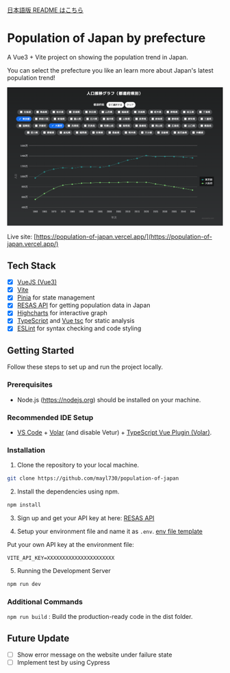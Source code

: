 [日本語版 README はこちら](https://github.com/mayl730/population-of-japan/blob/main/README-jp.md)

# Population of Japan by prefecture

A Vue3 + Vite project on showing the population trend in Japan.

You can select the prefecture you like an learn more about Japan's latest population trend!

![image for the website](./thumbnail.png)

Live site:
[https://population-of-japan.vercel.app/](https://population-of-japan.vercel.app/)

## Tech Stack
- [x] [VueJS (Vue3)](https://vuejs.org/)
- [x] [Vite](https://github.com/vitejs/vite)
- [x] [Pinia](https://pinia.vuejs.org/) for state management
- [x] [RESAS API](https://opendata.resas-portal.go.jp/) for getting population data in Japan
- [x] [Highcharts](https://www.highcharts.com/) for interactive graph
- [x] [TypeScript](https://www.typescriptlang.org/) and [Vue tsc](https://github.com/johnsoncodehk/volar/tree/master/vue-language-tools/vue-tsc) for static analysis
- [x] [ESLint](https://eslint.vuejs.org/) for syntax checking and code styling

## Getting Started

Follow these steps to set up and run the project locally.

### Prerequisites

- Node.js (https://nodejs.org) should be installed on your machine.

### Recommended IDE Setup
- [VS Code](https://code.visualstudio.com/) + [Volar](https://marketplace.visualstudio.com/items?itemName=Vue.volar) (and disable Vetur) + [TypeScript Vue Plugin (Volar)](https://marketplace.visualstudio.com/items?itemName=Vue.vscode-typescript-vue-plugin).

### Installation

1. Clone the repository to your local machine.

```bash
git clone https://github.com/mayl730/population-of-japan
```

2. Install the dependencies using npm.

```bash
npm install
```

3. Sign up and get your API key at here: [RESAS API](https://opendata.resas-portal.go.jp/)

4. Setup your environment file and name it as ```.env```. [env file template](https://github.com/mayl730/population-of-japan/blob/main/.env.template)

Put your own API key at the environment file:
```env
VITE_API_KEY=XXXXXXXXXXXXXXXXXXXXXX
```

5. Running the Development Server
```bash
npm run dev
```

### Additional Commands
`npm run build` : Build the production-ready code in the dist folder.

## Future Update
- [ ] Show error message on the website under failure state
- [ ] Implement test by using Cypress